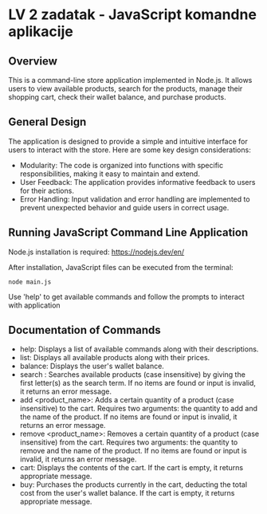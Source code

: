 # LV 2 zadatak - JavaScript komandne aplikacije

## Overview

This is a command-line store application implemented in Node.js. It allows users to view available products, search for the products, manage their shopping cart, check their wallet balance, and purchase products.

## General Design

The application is designed to provide a simple and intuitive interface for users to interact with the store. Here are some key design considerations:

* Modularity: The code is organized into functions with specific responsibilities, making it easy to maintain and extend.
* User Feedback: The application provides informative feedback to users for their actions.
* Error Handling: Input validation and error handling are implemented to prevent unexpected behavior and guide users in correct usage.

## Running JavaScript Command Line Application

Node.js installation is required: https://nodejs.dev/en/

After installation, JavaScript files can be executed from the terminal:

```shell
node main.js
```
Use 'help' to get available commands and follow the prompts to interact with application

## Documentation of Commands

* help: Displays a list of available commands along with their descriptions.
* list: Displays all available products along with their prices.
* balance: Displays the user's wallet balance.
* search <searchTerm>: Searches available products (case insensitive) by giving the first letter(s) as the search term. If no items are found or input is invalid, it returns an error message.
* add <quantity> <product_name>: Adds a certain quantity of a product (case insensitive) to the cart. Requires two arguments: the quantity to add and the name of the product. If no items are found or input is invalid, it returns an error message.
* remove <quantity> <product_name>: Removes a certain quantity of a product (case insensitive) from the cart. Requires two arguments: the quantity to remove and the name of the product. If no items are found or input is invalid, it returns an error message.
* cart: Displays the contents of the cart. If the cart is empty, it returns appropriate message.
* buy: Purchases the products currently in the cart, deducting the total cost from the user's wallet balance. If the cart is empty, it returns appropriate message.

